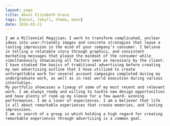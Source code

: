 ```yaml
---
layout: page
title: About Elizabeth Grace 
tags: [about, Jekyll, theme, moon]
date: 2016-03-21
---
```

    
    I am a Millennial Magician; I work to transform complicated, unclear ideas into user-friendly images and concrete strategies that leave a lasting impression in the mind of your company’s consumer. I believe in telling a relatable story through graphics, and consistent marketing messages that please the mindset of the consumer while simultaneously showcasing all factors seen as necessary by the client.
    I have studied the basics of traditional advertising before creating my own advertising outline that I have utilized to create unforgettable work for several account campaigns completed during my undergraduate work, as well as in real world execution during various internships.
    My portfolio showcases a lineup of some of my most recent and relevant work. I am always ready and willing to tackle new design opportunities and have plenty of room up my sleeve for a few award- winning performances. I am a lover of experiences. I am a believer that life is all about remarkable experiences that create memories, and lasting impressions.
    I am in search of a group in which holding a high regard for creating remarkable experiences through advertising is a common goal.


